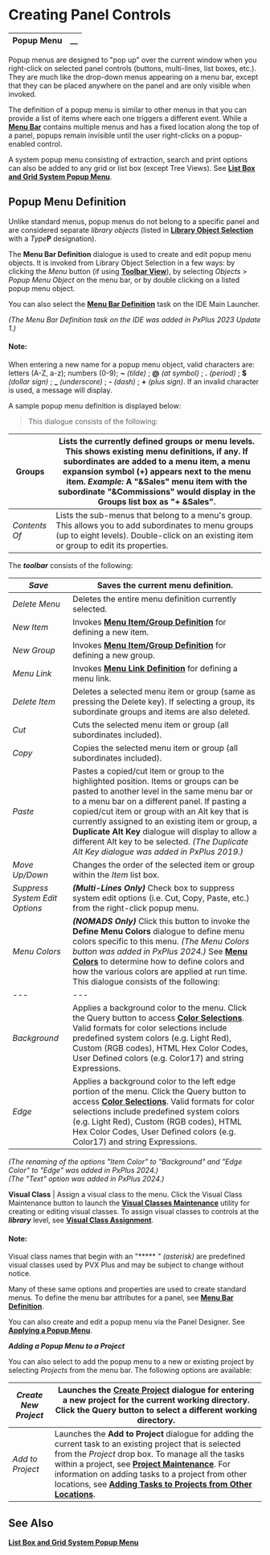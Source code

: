 # Creating Panel Controls

**Popup Menu** |  **__**  
---|---  
  
Popup menus are designed to "pop up" over the current window when you right-click on selected panel controls (buttons, multi-lines, list boxes, etc.). They are much like the drop-down menus appearing on a menu bar, except that they can be placed anywhere on the panel and are only visible when invoked.

The definition of a popup menu is similar to other menus in that you can provide a list of items where each one triggers a different event. While a **[Menu Bar](../Menu%20Bar/Overview.md)** contains multiple menus and has a fixed location along the top of a panel, popups remain invisible until the user right-clicks on a popup-enabled control.

A system popup menu consisting of extraction, search and print options can also be added to any grid or list box (except Tree Views). See **[List Box and Grid System Popup Menu](List%20Box%20and%20Grid%20System%20Popup%20Menu.md)**.

##  Popup Menu Definition

Unlike standard menus, popup menus do not belong to a specific panel and are considered separate _library objects_ (listed in **[Library Object Selection](../../NOMADS%20Development/Library%20Object%20Selection/Overview.md)** with a _Type_**P** designation).

The **Menu Bar Definition** dialogue is used to create and edit popup menu objects. It is invoked from Library Object Selection in a few ways: by clicking the _Menu_ button (if using **[Toolbar View](../../NOMADS%20Development/Library%20Object%20Selection/Menu%20Options.htm#views)**), by selecting _Objects_ > _Popup Menu Object_ on the menu bar, or by double clicking on a listed popup menu object.

You can also select the **[Menu Bar Definition](../../NOMADS%20Development/Menu%20Bar%20Def_ide.md)** task on the IDE Main Launcher.

_(The Menu Bar Definition task on the IDE was added in PxPlus 2023 Update 1.)_

#### **Note:**  
When entering a new name for a popup menu object, valid characters are: letters (A-Z, a-z); numbers (0-9); **~**  _(tilde)_ ; **@**  _(at symbol)_ ; **.**  _(period)_ ; **$**  _(dollar sign)_ ; **_**  _(underscore)_ ; **-**  _(dash)_ ; **+**  _(plus sign)_. If an invalid character is used, a message will display.

A sample popup menu definition is displayed below:

> This dialogue consists of the following:

**Groups** |  Lists the currently defined groups or menu levels. This shows existing <Top Level> menu definitions, if any. If subordinates are added to a menu item, a menu expansion symbol (**+**) appears next to the menu item. **_Example:_** A "&Sales" menu item with the subordinate "&Commissions" would display in the **Groups** list box as "+ &Sales".  
---|---  
_Contents Of_ |  Lists the sub-menus that belong to a menu's group. This allows you to add subordinates to menu groups (up to eight levels). Double-click on an existing item or group to edit its properties.  
  
The **_toolbar_** consists of the following:

_Save_ |  Saves the current menu definition.  
---|---  
_Delete Menu_ |  Deletes the entire menu definition currently selected.  
_New Item_ |  Invokes **[Menu Item/Group Definition](../Menu%20Bar/Creating%20a%20Menu%20Item%20and%20Group.md)** for defining a new item.  
_New Group_ |  Invokes **[Menu Item/Group Definition](../Menu%20Bar/Creating%20a%20Menu%20Item%20and%20Group.md)** for defining a new group.  
_Menu Link_ |  Invokes **[Menu Link Definition](../Menu%20Bar/Menu%20Link.md)** for defining a menu link.  
_Delete Item_ |  Deletes a selected menu item or group (same as pressing the Delete key). If selecting a group, its subordinate groups and items are also deleted.  
_Cut_ |  Cuts the selected menu item or group (all subordinates included).  
_Copy_ |  Copies the selected menu item or group (all subordinates included).  
_Paste_ |  Pastes a copied/cut item or group to the highlighted position. Items or groups can be pasted to another level in the same menu bar or to a menu bar on a different panel. If pasting a copied/cut item or group with an Alt key that is currently assigned to an existing item or group, a **Duplicate Alt Key** dialogue will display to allow a different Alt key to be selected. _(The Duplicate Alt Key dialogue was added in PxPlus 2019.)_  
_Move Up/Down_ |  Changes the order of the selected item or group within the _Item_ list box.  
_Suppress System Edit Options_ |  **_(Multi-Lines Only)_** Check box to suppress system edit options (i.e. Cut, Copy, Paste, etc.) from the right-click popup menu.  
_Menu Colors_ |  **_(NOMADS Only)_** Click this button to invoke the **Define Menu Colors** dialogue to define menu colors specific to this menu. _(The Menu Colors button was added in PxPlus 2024.)_ See **[Menu Colors](../Menu%20Bar/Menu%20Colors.md)** to determine how to define colors and how the various colors are applied at run time. This dialogue consists of the following: |  **Menu Colors** |  |  _Text_ |  Applies a text color to the menu items. Click the Query button to access **[Color Selections](../../Appendix/Color%20Selections.md)**. Valid formats for color selections include predefined system colors (e.g. Light Red), Custom (RGB codes), HTML Hex Color Codes, User Defined colors (e.g. Color17) and string Expressions.  
---|---  
_Background_ |  Applies a background color to the menu. Click the Query button to access **[Color Selections](../../Appendix/Color%20Selections.md)**. Valid formats for color selections include predefined system colors (e.g. Light Red), Custom (RGB codes), HTML Hex Color Codes, User Defined colors (e.g. Color17) and string Expressions.  
_Edge_ |  Applies a background color to the left edge portion of the menu. Click the Query button to access **[Color Selections](../../Appendix/Color%20Selections.md)**. Valid formats for color selections include predefined system colors (e.g. Light Red), Custom (RGB codes), HTML Hex Color Codes, User Defined colors (e.g. Color17) and string Expressions.  
  
_(The renaming of the options "Item Color" to "Background" and "Edge Color" to "Edge" was added in PxPlus 2024.)  
(The "Text" option was added in PxPlus 2024.)_  
  
**Visual Class** |  Assign a visual class to the menu. Click the Visual Class Maintenance button to launch the **[Visual Classes Maintenance](../../System%20Maintenance%20Tools/System%20Options/Visual%20Classes.md)** utility for creating or editing visual classes. To assign visual classes to controls at the **_library_** level, see **[Visual Class Assignment](../../NOMADS%20Development/Maintaining%20Library%20Objects/Visual%20Class%20Assignment.md)**.

#### **Note:**  
Visual class names that begin with an "***** " _(asterisk)_ are predefined visual classes used by PVX Plus and may be subject to change without notice.  
  
Many of these same options and properties are used to create standard menus. To define the menu bar attributes for a panel, see **[Menu Bar Definition](../Menu%20Bar/Menu%20Bar%20Definition.md)**.

You can also create and edit a popup menu via the Panel Designer. See **[Applying a Popup Menu](Applying%20a%20Popup%20Menu.md)**.

**_Adding a Popup Menu to a Project_**

You can also select to add the popup menu to a new or existing project by selecting _Projects_ from the menu bar. The following options are available:

_Create New Project_ |  Launches the **[Create Project](../../../PxPlus%20IDE/IDE%20Main%20Launcher.htm#createproject)** dialogue for entering a new project for the current working directory. Click the Query button to select a different working directory.  
---|---  
_Add to Project_ |  Launches the **Add to Project** dialogue for adding the current task to an existing project that is selected from the _Project_ drop box. To manage all the tasks within a project, see **[Project Maintenance](../../../Project%20Maintenance.md)**. For information on adding tasks to a project from other locations, see **[Adding Tasks to Projects from Other Locations](../../../PxPlus%20IDE/Adding%20Tasks%20to%20Projects%20from%20Other%20Locations.md)**.  
  
## See Also

**[List Box and Grid System Popup Menu](List%20Box%20and%20Grid%20System%20Popup%20Menu.md)**
